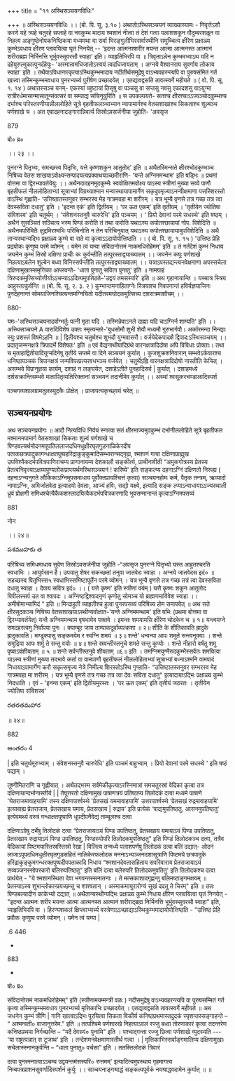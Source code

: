 +++
title = "११ अस्थिसञ्चयनविधिः"

+++
॥ अस्थिसञ्चयनविधिः ।। (बो. पि. सू. ३.१० ) अथातोऽस्थिसञ्चयनं व्याख्यास्यामः - निवृत्तेऽसौ करणे यहे त्र्यहे चतुरहे सप्ताहे वा नवकुम्भ मादाय श्मशानं नीत्वा तं देशं गत्वा पलाशशकून वौदुम्बरशळून वा निहत्य अङ्गुष्ठेनोपकनिष्ठिकया मध्यमथा वा सर्वा भिरङ्गुलीभिस्सर्वास्थीनि समुच्चित्य क्षीरेण प्रक्षाळ्य कुम्भेऽवधाय क्षीरण प्लावयित्वा घृतं निनयेत् -- 'इदन्त आत्मनश्शरीर मयन्त आत्मा आत्मनस्त आत्मानं शरीराब्रह्म निर्भिनत्ति भूर्भुवस्सुवरसौ स्वाहा' इति। व्याहृतिभिरपि वा ॥ त्रिवृताऽन्नेन कुम्भमभ्याऽथ यदि न दहेयुरुल्मुकात्पुनर्दहेयुः- 'अस्मात्वमधिजातोऽस्ययं त्वदधिजायताम् । अग्नये वैश्वानराय सुवर्गाय लोकाय स्वाहा' इति । तथैवाऽपिधानात्कृत्वाऽस्थिकुम्भमादाय नदीतीर्थसमुद्रेषु वाऽभ्यवहरन्त्यपि वा पुरुषसंमितं गर्त खात्वा तस्मिन्कुम्भमवधाय पुनरभ्यर्च्य पुरीषेण प्रच्छादयेत् । एतद्यावद्वसति तावत्स्वर्गे महीयते ॥ ( वो. पि. सू. १. १४ ) अथातस्सञ्च यनम्- एकस्यां व्युष्टायां तिसृषु वा पञ्चसु वा सप्तसु नवसु एकादशसु वाऽयुग्मा रात्रीरर्धमासान्मासातून्संवत्सरं वा सम्पाद्य सचिनुयुरिति ॥ स उपकल्पयते- सतश्च क्षीरश्चाऽऽज्यञ्चोदकुम्भश्च दर्भाश्च परिस्तरणीयान्नीललोहिते सूत्रे बृहतीफलञ्चाभ्मान म्वापामार्गश्च वेतसशाखाश्च सिकताश्च शुल्बञ्च पर्णशाखे च । अत एवादहनादङ्गारान्निवर्त्य तिस्रोऽवसर्जनीया जुहोति- 'अवसृज

879

बो० ब्र०

।। २३ ।।

पुनरग्ने पितृभ्यः, समच्छस्व पितृभिः, यत्ते कृष्णशकुन आतुतोद' इति ॥ अथैतस्मिन्सते क्षीरश्चोदकुम्भञ्च निषिच्य वेतस शाखयाऽवोक्ष्यन्सम्पादयत्यप्रक्वाथयञ्च्छरीराणि- 'यन्ते अग्निममन्थाम' इति षड्भिः ॥ प्रथमां वोत्तमा वा द्विरभ्यावर्तयेयुः ।। अथैनदादहनमुदकुम्भैः स्ववोक्षितमवोक्ष्य याऽस्य स्त्रीणां मुख्या सव्ये पाणौ बृहतीफलं नीललोहिताभ्यां सूत्राभ्यां विग्रथ्याश्मान मन्वास्थायापामार्गेण सकृदुपमृज्याऽनन्वीक्षमाणा पत्तस्शिरस्तो वाऽस्थि गृह्णाति- ‘उत्तिष्ठातस्तनुवर सम्भरस्व मेह गात्रमवहा मा शरीरम् । यत्र भूम्यै वृणसे तत्र गच्छ तत्र त्वा देवस्सविता दधातु' इति । 'इदन्त एकं' इति द्वितीयम् । ‘पर ऊत एकम्' इति तृतीयम् । 'तृतीयेन ज्योतिषा संविशस्व' इति चतुर्थम् । 'संवेशनस्तनुवै चारुरेधि' इति पञ्चमम् । ' प्रियो देवानां परमे सधस्थे' इति षष्ठम् । अथैनं सुसञ्चितं सञ्चित्य भस्म पिण्डं करोति तं तथा करोति यथाऽस्य कपोतश्छायायां नोप. विशेदिति ॥ अथैनमपरिमितैः क्षुद्रमिरश्मभिः परिचिनोति न तेन परिचिनुयात् यथाऽस्य कपोतश्छायायामुपविशेदिति ॥ अथै तान्यस्थान्यद्भिः प्रक्षाळ्य कुम्भे वा सते वा कृत्वाऽऽदायोपोत्तिष्ठति ।। ( बो. पि. सू. १. १५ ) 'उत्तिष्ठ प्रेहि प्रद्रयोकः कृणुष्व परमे व्योमन् । यमेन त्वं यम्या संविदानोत्तमं नाकमधिरोहेमम्' इति ॥ तं गर्तदेशं कुम्भं निधाय जघनेन कुम्भं तिस्रो दक्षिणा प्राचीः कः कुर्वन्तीति तत्पुरस्ताद्व्याख्यातम् ।। जघनेन कषूः पर्णशाखे निहत्याऽबलेन शुल्बेन बध्वा विनिस्सर्पन्तीति तत्पुरस्ताद्व्याख्यातम् ।। यत्राऽपस्तद्यन्त्यनवेक्षमाणा अपस्सचेला दक्षिणामुखास्समृत्तिका आप्लवन्ते- 'धाता पुनातु सविता पुनातु' इति ॥ नामग्राहं त्रिरुदकमुत्सिच्योत्तीर्याऽऽचम्याऽऽदित्यमुपतिठते–'उद्वयं तमसस्परि' इति ॥ अथ गृहानायान्ति । यच्चात्र स्त्रिय आहुस्तत्कुर्वन्ति ॥ (बो. पि. सू. २. ३. २ ) कुम्भान्तमनाहिताग्नेः स्त्रियाश्च निवपनान्तं हविर्यज्ञयाजिनः पुनर्दहनान्तं सोमयाजिनश्चित्यन्तमग्निचितो यदीतरमघोदकमुत्सिच्य दशरात्रमाशौचम् ।।

880-

यमः-'अस्थिसञ्चयनादर्वाग्भर्तुः पत्नी मृता यदि । तस्मिन्नेवाऽनले दाह्या यदि चाऽग्निर्न शाम्यति' इति ।। अस्थिसञ्चयने A वारादिविशेष उक्तः स्मृत्यन्तरे-'बुधसोमौ शुभी शेयौ मध्यमौ गुरुभार्गवौ। अर्कारमन्दा निन्द्याः स्युः प्रशस्तं विषमेऽहनि ॥ | द्वितीयश्च चतुर्थश्च शुभदौ युग्मवासरौ। वर्जयेदेकपादक्षै द्विपाद:ऽस्थिसञ्चयम् ।। प्रदातृजन्मनक्षत्रे त्रिपादर्भे विशेषतः' इति ॥ एवं वैद्यनाथीयादिग्रंथे वारनक्षत्रादिदोषा अपि विविधाः प्रोक्ताः। तथा च मृताहाद्वितीयादियुग्मदिनेषु तृतीये सप्तमे वा दिने सञ्चयनं कुर्यात् । कुजशुक्रशनिवारान् सम्भवेऽर्कवारश्च धनिष्ठापञ्चकं त्रिपानक्षत्रं जन्मविपत्प्रत्यरवधभञ्च वर्जयेत् । चतुर्थेऽह्नि वारनक्षत्रादिदोषो नास्तीति केचित् । असम्भवे विप्रानुज्ञया कार्यम्, दशाहं न लङ्घयेत, दशाहेऽतीते पुनहादिसर्व | कुर्यात् । दशाहमध्ये दर्शसक्रान्तिसम्भवे मातापितृव्यतिरिक्तानां सञ्चयनं तदानीमेव कुर्यात् ।। अस्मां श्वसूकरचण्डालादिस्पर्श

पञ्चगव्यशालग्रामतुलस्युदकैः प्रोक्षेत् । प्राजापत्यकृच्छ्वयं चरेत् ॥
## सञ्चयनप्रयोगः
अथ सञ्चयनप्रयोगः ॥ आदौ नित्यविधि निर्वयं स्नात्वा सतं क्षीरमाज्यमुदकुम्भं दर्भानीललोहिते सूत्रे बृहतीफल मश्मानमपामार्ग वेतसशाखां सिकताः शुल्वं पर्णशाखे च पिण्डवल्यर्थमोदनमपूपतिललाजदधिमधुक्षीरघृतगुडनाळिकेरदीप पताकछत्रपादुकागन्धाक्षतपुष्पहरिद्राकुङ्कुमादिसम्भारान्सद्गृह्य, श्मशानं गत्वा दक्षिणाप्राह्मुख उपविश्यैकदर्भपवित्रपाणिराचम्य प्राणानायम्य देशकालौ सङ्कीर्त्य, प्राचीनावीती “अमुकगोत्रस्य प्रेतस्य प्रेतत्वनिवृत्त्याऽक्षय्यपुण्यलोकप्राप्त्यर्थमस्थिसञ्चयनं ! करिष्ये' इति सङ्कल्प्य दहनाऽग्निं दक्षिणतो निरूह्य ( दहनाऽग्न्यनुगते लौकिकाऽग्निमुपसमाधाय पूर्वोक्तप्रायश्चित्तं कृत्वा) सञ्चयनहोमः कर्म, पैतृक तन्त्रम्, ऋव्यादो नामाऽग्निः, अमिर्जातवेदा इत्यादयो देवताः, आज्यं हविः, सद्यो यक्ष्ये, इत्यादि सङ्क ल्प्याऽन्वाधायाऽऽज्यस्थाली ध्रुवं प्रोक्षणी समिधश्चेत्यैकैकशस्लादयित्वैकदर्भपवित्रकरणादि भुवसम्मानान्तं कृत्वाऽग्निमपसव्यं

881

नोन

।। २४॥

పశముహకు త

परिषिच्य समिधमाधाय सुवेण तिस्रोऽवसर्जनीया जुहोति -“अवसृज पुनरग्ने पितृभ्यो यस्त आहुतश्चरति स्वधाभिः । आयुर्वसान है। उपयातु शेषर सकच्छतां तनुवा जातवेदः स्वाहा । अग्नये जातवेदस इदं० ॥ सहच्छस्व पितृभिस्स५ स्वधाभिस्समिष्टापूर्तेन परमे व्योमन् । यत्र भूम्यै वृणसे तत्र गच्छ तत्रं त्वा देवस्सविता दधातु स्वाहा । देवाय सवित्र इदं० ।। ( यत्ते कृष्ण' इति स्त्रीणां वय॑म् ) यत्तै कृष्णः शकुन आतुतोद पिपीलस्सर्प उत वा श्वापदः । अग्निष्टद्विश्वादनृणं कृणोतु सोमञ्च यो ब्राह्मणमाविवेश स्वाहा ।। अमीषोमाभ्यामिदं " इति ॥ मिन्दाहुती व्याहृतीश्च हुत्वा पुनरपसव्यं परिषिच्य होम समापयेत् ॥ अथ सते क्षीरसुदकञ्च निषिच्य वेतसशाखयाऽस्थीन्यवोक्षात-'यन्ते अग्निममन्थाम' इति षभिः (प्रथमा बोत्तमा वा द्विरभ्यावर्तयेत्) यन्तै अग्निममन्थाम वृषभायेव पक्तवे । इमन्तः शमयामसि क्षीरेण चोदकेन च ॥ १॥ यन्त्वमग्ने समदहस्त्वमु निर्वापया पुनः । क्याम्बूर जाय ताम्पाकदूर्वाव्यल्कशा ॥ २॥ शीति के शीतिकावति ह्रादुके ह्रादुकावति। मण्डूक्यासु सङ्कमयेम र स्वग्नि शमयं ॥ ३॥ शन्ते' धन्वन्या आपः शमुते सन्त्वनूक्याः । शन्ते समुद्रिया आपः शर्मु ते सन्तु वयोः ॥ ४॥ शन्ते स्रवन्तीस्तनुचे शमते सन्तु कूप्योः । शन्ते नीहारो वर्षतु शमु पृष्वाऽवंशीयताम् ॥ ५ ॥ शन्ते सर्वन्तीस्तनुवे शीयताम् ॥६॥ इति । तमग्निमयुग्मैरुदकुम्भैस्सर्वतः शमयित्वा याऽस्य स्त्रीणां मुख्या तदभावे कर्ता वा वामपाणौ बृहतीफलं नीललोहिताभ्यां सूत्राभ्यां बध्नाऽश्मनि वामपादं निधायाऽपामार्गेण करौ सकृत्समृज्य नेत्रे निमील्य शिरस्तोऽस्थि गृण्हाति- “उत्तिष्टातस्तनुवर सम्भरस्व मेह गात्रमवहा मा शरीरम् । यत्र भूम्यै वृणसे तत्र गच्छ तत्र त्वा देवः सविता दधातु" इत्यादायाऽद्भिः प्रक्षाळ्य कुम्भे निदधाति । एवं - 'इनन्त एकम्' इति द्वितीयमुरस्तः । ‘पर ऊत एकम्' इति तृतीयं जठरतः । तृतीयेन ज्योतिषा संविशस्व'

రతరతమహార

॥ २४॥

882

ఆంతరం 4

| इति चतुर्थमूरुभ्याम् । संवेशनस्तनुवै चारुरेधि' इति पञ्चमं बाहुभ्याम् । प्रियो देवानां परमे सधस्थे ' इति षष्ठं पद्याम् ।

तूष्णीमितराणि च गृह्णीयात् । अथैतद्भस्म सर्वमेकीकृत्याऽरस्निमात्रां समचतुरस्रां वेदिकां कृत्वा तत्र दक्षिणायान्दर्भानास्तीर्य | | तेषूत्तरतो दक्षिणामुखं पाषाणत्रयं प्रतिष्ठाप्य तिलोदकं दत्वा मध्यमे पाषाणे 'घेतराजमावाहयामि' तस्य दक्षिणपार्श्वस्थे 'प्रेतसखं यममावाहयामि' उत्तरपार्श्वस्थे ‘प्रेतसखं रुद्रमावाहयामि' इत्यावाह्य प्रेतराजाय, प्रेतसखाय यमाय, प्रेतसखाय | रुद्राय' इति प्रत्येकं ‘पाद्यमुपतिष्ठतु. आसनमुपतिष्ठतु' इत्येवमर्थ्य वस्त्रं गन्धाक्षतपुष्पाणि धूपदीपनैवेद्यं ताम्बूलश्च दत्वा

दक्षिणाऽग्रेषु दर्भेषु तिलोदकं दत्वा “प्रेतराजायाऽयं पिण्ड उपतिष्ठतु, प्रेतसखाय यमायाऽयं पिण्ड उपतिष्ठतु, प्रेतसखाय रुद्रायाऽयं पिण्ड उपतिष्ठतु, पिण्डस्योपरि तिलोदकमुपतिष्ठतु" इति पिण्डं तिलोदकञ्च दत्वा, तत्रैव वेदिकायां पिष्टमयास्तिस्रस्तिस्रो रेखा | विलित्य तन्मध्ये पलाशपर्णषु तिलोदकं दत्वा बलिं दद्यात्- ओदनं लाजाऽपूपदधिमधुक्षीरघृतगुडसहितं नालिकेरफलोदक मननाऽभ्यञ्जनदशासूत्राणि पिष्टमये छत्रपादुके हरिद्राकुङ्कुमगन्धरक्तपुष्पदीपपताकादि निधाय “श्मशानदेवतासहिताय सपरिवाराय प्रेतराजायाऽयं सव्यञ्जनस्सोपस्करो बलिरुपतिष्ठतु” इति बलिं दत्वा बलेरुपरि तिलोदकमुपतितु' इति तिलोदकश्च दत्वा प्रार्थयेत् - "ये श्मशानस्थिता देवा भगवन्तस्सनातनाः । ते मत्सकाशादगृह्णन्तु बलिमष्टाङ्गमक्षयम् ॥ प्रेतस्याऽस्य शुभान्लोकान्प्रयच्छन्तु च शाश्वतान् । अस्माकमायुरारोग्यं सुखं ददतु ते चिरम्" इति ॥ ततः पिण्डबल्यादीन काकेभ्यो दद्यात् ॥ अथैतान्यस्थीन्यद्भिः प्रक्षाळ्य कुम्भे निधाय क्षीरेण प्लावयित्वा घृतं निनयेत् - "इदन्त आत्मनः शरीर मयन्त आत्मा आत्मनस्त आत्मानं शरीराद्ब्रह्म निर्भिनत्ति भूर्भुवस्सुवरसौ स्वाहा” इति, व्याहृतिभिरपि वा । हिरण्यशकलं क्षिप्त्वाभ्यर्च्य वस्त्रेणाऽऽच्छाद्याऽस्थिकुम्भमादायोपोत्तिष्ठति - "उत्तिष्ठ प्रेहि प्रवौकः कृणुष्व परमे व्योमन् । यमेन त्वं यम्या |

.6 446

-

883

-

बो० ब्र०

संविदानोत्तमं नाकमधिरोहेमम्" इति (स्त्रीणामयम्मन्त्री वळः ) नदीसमुद्रेषु वाऽभ्यवहरन्त्यपि वा पुरुषसम्मितं गर्त कृत्वा तस्मिन्कुम्भमवधाय पुनरभ्यर्च्य मृत्तिकाभिः प्रच्छादयेत् । एतद्यावद्वसति तावत्स्वर्गे महीयते ॥ अथ जधनेन कुम्भं त्रीणि | गानि खात्वाऽद्भिः पूरयित्वा सिकता विकीर्य कनिष्ठप्रथमास्तदुदकं स्पृशन्तस्सङ्गाहन्ते – “ अश्मन्वती० वाजानुत्तरेम.” इति ॥ तत्पश्चिमे पर्णशारखे निहत्याऽवलं रज्जु बध्वा तोरणाकारं कृत्वा तदन्तरेण कनिष्ठप्रथमा निर्गच्छन्ति – “यदै देवस्य॑० पुनामि" इति । पश्चाद्गन्ता रज्जु छित्वा पर्णशाखे व्युदस्यति --- 'या राष्ट्रत्पन्नात् स टूजाथ' इति । तन्देशमनवेक्षमाणास्तीर्थ गत्वा । | मृत्तिकाभिस्सर्वाङ्गमालिप्य दक्षिणामुखाः सचेलास्स्नानकुर्वन्ति – “धाता पुनातु० वर्चसा” इति । ततस्तिलोदकं त्रिवारं

दत्वा पुनस्स्नात्वाऽऽचम्य उद्वयन्तम॑सस्परि० रुत्तमम्' इत्यादित्यमुपस्थाय गृहमागत्य निम्बपत्रप्राशनसुवर्णादिस्पर्शनं कुर्युः ।। सञ्चयनाङ्गश्राद्धं सङ्कल्पपूर्वकं नवश्राद्धवदामेन कुर्यात् ॥ ॥